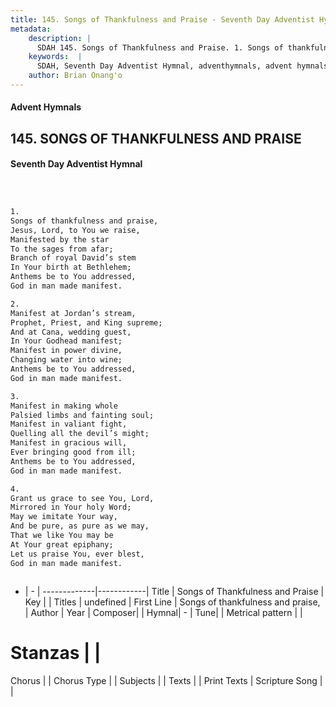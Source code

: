```yaml
---
title: 145. Songs of Thankfulness and Praise - Seventh Day Adventist Hymnal
metadata:
    description: |
      SDAH 145. Songs of Thankfulness and Praise. 1. Songs of thankfulness and praise, Jesus, Lord, to You we raise, Manifested by the star To the sages from afar; Branch of royal David’s stem In Your birth at Bethlehem; Anthems be to You addressed, God in man made manifest.
    keywords:  |
      SDAH, Seventh Day Adventist Hymnal, adventhymnals, advent hymnals, Songs of Thankfulness and Praise, Songs of thankfulness and praise, 
    author: Brian Onang'o
---
```


#### Advent Hymnals
## 145. SONGS OF THANKFULNESS AND PRAISE
#### Seventh Day Adventist Hymnal

```txt



1.
Songs of thankfulness and praise,
Jesus, Lord, to You we raise,
Manifested by the star
To the sages from afar;
Branch of royal David’s stem
In Your birth at Bethlehem;
Anthems be to You addressed,
God in man made manifest.

2.
Manifest at Jordan’s stream,
Prophet, Priest, and King supreme;
And at Cana, wedding guest,
In Your Godhead manifest;
Manifest in power divine,
Changing water into wine;
Anthems be to You addressed,
God in man made manifest.

3.
Manifest in making whole
Palsied limbs and fainting soul;
Manifest in valiant fight,
Quelling all the devil’s might;
Manifest in gracious will,
Ever bringing good from ill;
Anthems be to You addressed,
God in man made manifest.

4.
Grant us grace to see You, Lord,
Mirrored in Your holy Word;
May we imitate Your way,
And be pure, as pure as we may,
That we like You may be
At Your great epiphany;
Let us praise You, ever blest,
God in man made manifest.



```

- |   -  |
-------------|------------|
Title | Songs of Thankfulness and Praise |
Key |  |
Titles | undefined |
First Line | Songs of thankfulness and praise, |
Author | 
Year | 
Composer|  |
Hymnal|  - |
Tune|  |
Metrical pattern | |
# Stanzas |  |
Chorus |  |
Chorus Type |  |
Subjects |  |
Texts |  |
Print Texts | 
Scripture Song |  |
  
